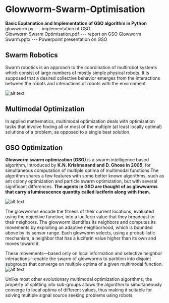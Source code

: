 # Glowworm-Swarm-Optimisation

**Basic Explanation and Implementation of GSO algorithm in Python**<br />
glowworm.py --- implementation of GSO<br />
Glowworm Swarm Optimisation.pdf --- report on GSO
Glowworm Swarm.pptx --- Powerpoint presentation on GSO

## Swarm Robotics

Swarm robotics is an approach to the coordination of multirobot systems which consist of large numbers of mostly simple physical robots. It is supposed that a desired collective behavior emerges from the interactions between the robots and interactions of robots with the environment.

![alt text](http://i.vimeocdn.com/video/554172311_1920.jpg)


## Multimodal Optimization 

In applied mathematics, multimodal optimization deals with optimization tasks that involve finding all or most of the multiple (at least locally optimal) solutions of a problem, as opposed to a single best solution.

## GSO Optimization

**Glowworm swarm optimization (GSO)** is a swarm intelligence based algorithm, introduced by **K.N. Krishnanand and D. Ghose in 2005**, for simultaneous computation of multiple optima of multimodal functions.The algorithm shares a few features with some better known algorithms, such as ant colony optimization and particle swarm optimization, but with several significant differences. **The agents in GSO are thought of as glowworms that carry a luminescence quantity called luciferin along with them.**

![alt text](https://i.ytimg.com/vi/HCwXodKwiWQ/hqdefault.jpg "Glowworm")

The glowworms encode the fitness of their current locations, evaluated using the objective function, into a luciferin value that they broadcast to their neighbors. The glowworm identifies its neighbors and computes its movements by exploiting an adaptive neighborhood, which is bounded above by its sensor range. Each glowworm selects, using a probabilistic mechanism, a neighbor that has a luciferin value higher than its own and moves toward it. 

These movements—based only on local information and selective neighbor interactions—enable the swarm of glowworms to partition into disjoint subgroups that converge on multiple optima of a given multimodal function. 
![alt text](https://varunrajk.gitlab.io/images/gsomain.png)


Unlike most other evolutionary multimodal optimization algorithms, the property of splitting into sub-groups allows the algorithm to simultaneously converge to local optima of different values, thus making it suitable for solving multiple signal source seeking problems using robots.




